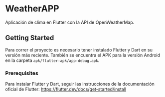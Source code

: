 # WeatherAPP

Aplicación de clima en Flutter con la API de OpenWeatherMap.

## Getting Started

Para correr el proyecto es necesario tener instalado Flutter y Dart en su versión más reciente. También se encuentra el APK para la versión Android en la carpeta `apk/flutter-apk/app-debug.apk`.

### Prerequisites

Para instalar Flutter y Dart, seguir las instrucciones de la documentación oficial de Flutter: https://flutter.dev/docs/get-started/install


